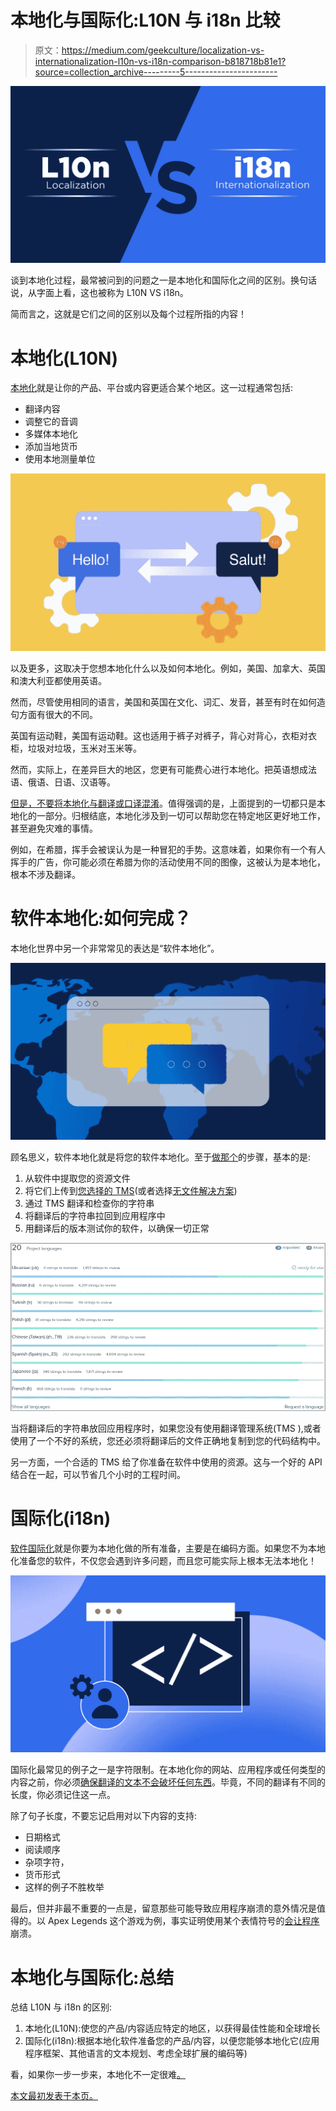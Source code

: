 # 本地化与国际化:L10N 与 i18n 比较

> 原文：<https://medium.com/geekculture/localization-vs-internationalization-l10n-vs-i18n-comparison-b818718b81e1?source=collection_archive---------5----------------------->

![](img/d51f295a8c09c3a4e2bf0878c1a7307a.png)

谈到本地化过程，最常被问到的问题之一是本地化和国际化之间的区别。换句话说，从字面上看，这也被称为 L10N VS i18n。

简而言之，这就是它们之间的区别以及每个过程所指的内容！

# 本地化(L10N)

[本地化](https://www.transifex.com/blog/2021/what-is-localization/)就是让你的产品、平台或内容更适合某个地区。这一过程通常包括:

*   翻译内容
*   调整它的音调
*   多媒体本地化
*   添加当地货币
*   使用本地测量单位

![](img/5c7f8b37890df51ed70f1ee5343a9835.png)

以及更多，这取决于您想本地化什么以及如何本地化。例如，美国、加拿大、英国和澳大利亚都使用英语。

然而，尽管使用相同的语言，美国和英国在文化、词汇、发音，甚至有时在如何造句方面有很大的不同。

英国有运动鞋，美国有运动鞋。这也适用于裤子对裤子，背心对背心，衣柜对衣柜，垃圾对垃圾，玉米对玉米等。

然而，实际上，在差异巨大的地区，您更有可能费心进行本地化。把英语想成法语、俄语、日语、汉语等。

[但是，不要将本地化与翻译或口译混淆](https://www.transifex.com/blog/2021/what-is-localization/#Translation_and_Interpretation)。值得强调的是，上面提到的一切都只是本地化的一部分。归根结底，本地化涉及到一切可以帮助您在特定地区更好地工作，甚至避免灾难的事情。

例如，在希腊，挥手会被误认为是一种冒犯的手势。这意味着，如果你有一个有人挥手的广告，你可能必须在希腊为你的活动使用不同的图像，这被认为是本地化，根本不涉及翻译。

# 软件本地化:如何完成？

本地化世界中另一个非常常见的表达是“软件本地化”。

![](img/1645543e465e79ceb8a7df70b9cbd70f.png)

顾名思义，软件本地化就是将您的软件本地化。至于[做那个](https://www.transifex.com/blog/2015/software-localization-guide/)的步骤，基本的是:

1.  从软件中提取您的资源文件
2.  将它们上传到[您选择的 TMS](https://www.transifex.com/blog/2021/what-is-a-translation-management-system/)(或者选择[无文件解决方案](https://www.transifex.com/native/))
3.  通过 TMS 翻译和检查你的字符串
4.  将翻译后的字符串拉回到应用程序中
5.  用翻译后的版本测试你的软件，以确保一切正常

![](img/33230d6bd21945dc23ad9f711ed666e3.png)

当将翻译后的字符串放回应用程序时，如果您没有使用翻译管理系统(TMS ),或者使用了一个不好的系统，您还必须将翻译后的文件正确地复制到您的代码结构中。

另一方面，一个合适的 TMS 给了你准备在软件中使用的资源。这与一个好的 API 结合在一起，可以节省几个小时的工程时间。

# 国际化(i18n)

[软件国际化](https://www.transifex.com/blog/2021/what-is-internationalization-i18n-in-software)就是你要为本地化做的所有准备，主要是在编码方面。如果您不为本地化准备您的软件，不仅您会遇到许多问题，而且您可能实际上根本无法本地化！

![](img/4be053f99d860ef9c46a96d1552a4dec.png)

国际化最常见的例子之一是字符限制。在本地化你的网站、应用程序或任何类型的内容之前，你必须[确保翻译的文本不会破坏任何东西](https://www.transifex.com/blog/2021/3-common-localization-issues-translators-face-how-to-solve-them/#Localization_Issue_1_Breaking_the_User_Interface)。毕竟，不同的翻译有不同的长度，你必须记住这一点。

除了句子长度，不要忘记启用对以下内容的支持:

*   日期格式
*   阅读顺序
*   杂项字符，
*   货币形式
*   这样的例子不胜枚举

最后，但并非最不重要的一点是，留意那些可能导致应用程序崩溃的意外情况是值得的。以 Apex Legends 这个游戏为例，事实证明使用某个表情符号的[会让程序](https://twitter.com/GamingMerchant_/status/1471756771500851200?ref_src=twsrc%5Etfw%7Ctwcamp%5Etweetembed%7Ctwterm%5E1471756771500851200%7Ctwgr%5E%7Ctwcon%5Es1_&ref_url=https%3A%2F%2Fwww.dexerto.com%2Fapex-legends%2Fapex-legends-players-break-the-game-by-adding-emojis-to-usernames-1723144%2F)崩溃。

# 本地化与国际化:总结

总结 L10N 与 i18n 的区别:

1.  本地化(L10N):使您的产品/内容适应特定的地区，以获得最佳性能和全球增长
2.  国际化(i18n):根据本地化软件准备您的产品/内容，以便您能够本地化它(应用程序框架、其他语言的文本规划、考虑全球扩展的编码等)

看，如果你一步一步来，本地化不一定很难[。](https://youtu.be/syGcdXFKSgQ)

[本文最初发表于本页。](https://www.transifex.com/blog/2021/localization-vs-internationalization-l10n-vs-i18n/)